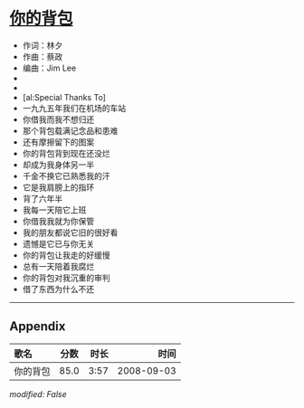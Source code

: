 # [你的背包](https://music.163.com/song?id=409941731)

* 作词：林夕
* 作曲：蔡政
* 编曲：Jim Lee
*
*
* [al:Special Thanks To]
* 一九九五年我们在机场的车站
* 你借我而我不想归还
* 那个背包载满记念品和患难
* 还有摩擦留下的图案
* 你的背包背到现在还没烂
* 却成为我身体另一半
* 千金不换它已熟悉我的汗
* 它是我肩膀上的指环
* 背了六年半
* 我每一天陪它上班
* 你借我我就为你保管
* 我的朋友都说它旧的很好看
* 遗憾是它已与你无关
* 你的背包让我走的好缓慢
* 总有一天陪着我腐烂
* 你的背包对我沉重的审判
* 借了东西为什么不还


---

## Appendix

|歌名|分数|时长|时间|
|:---|:---:|---:|---:|
|你的背包|85.0|3:57|2008-09-03

*modified: False*